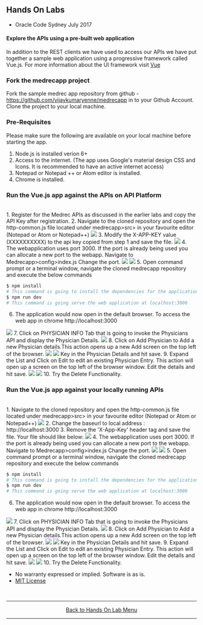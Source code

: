 ## Hands On Labs

- Oracle Code Sydney July 2017

#### Explore the APIs using a pre-built web application

In addition to the REST clients we have used to access our APIs we have put together a sample web application using a progressive framework called Vue.js. For more information about the UI framework visit [Vue](https://vuejs.org)

### Fork the medrecapp project
Fork the sample medrec app repository from github - https://github.com/vijaykumaryenne/medrecapp in to your Github Account.
Clone the project to your local machine.

### Pre-Requisites
Please make sure the following are available on your local machine before starting the app.
1. Node.js is installed verion 6+
2. Access to the internet. (The app uses Google's material design CSS and Icons. It is recommended to have an active internet access)
3. Notepad or Notepad ++ or Atom editor is installed.
4. Chrome is installed.

### Run the Vue.js app against the APIs on API Platform
<br>
1. Register for the Medrec APIs as discussed in the earlier labs and copy  the API Key after registration.
2. Navigate to the cloned repository and open the http-common.js file located under medrecapp>src> in your favourite editor (Notepad or Atom or Notepad++)
<img src="./img/medrecApp-1.PNG" />
3. Modify the X-APP-KEY value (XXXXXXXXXX) to the api key  copied from step 1 and save the file.
<img src="./img/medrecApp-2.PNG" />
4. The webapplication uses port 3000. If the port is already being used you can allocate a new port to the webapp. Navigate to Medrecapp>config>index.js Change the port.
<img src="./img/medrecApp-10.PNG" />
<img src="./img/medrecApp-11.PNG" />
5. Open command prompt or a terminal window, navigate the cloned medrecapp repository and execute the below commands

``` bash
$ npm install
# This command is going to install the dependencies for the application. This will take a while to install all the required node libraries.
$ npm run dev
# This command is going serve the web application at localhost:3000
```
6. The application would now open in the default browser. To access the web app in chrome http://localhost:3000
<img src="./img/medrecApp-3.PNG" />
7. Click on PHYSICIAN INFO Tab that is going to invoke the Physicians API and display the Physician Details.
<img src="./img/medrecApp-4.PNG" />
8. Click on Add Physician to Add a new Physician details.This action opens up a new Add screen on the top left of the browser. 
<img src="./img/medrecApp-5.PNG" />
<img src="./img/medrecApp-6.PNG" />
Key in the Physician Details and hit save.
9. Expand the List and Click on Edit to edit an existing Physician Entry. This action will open up a screen on the top left of the browser window. Edit the details and hit save.
<img src="./img/medrecApp-7.PNG" />
<img src="./img/medrecApp-8.PNG" />
10. Try the Delete Functionality.

<br>

### Run the Vue.js app against your locally running APIs
<br>
1. Navigate to the cloned repository and open the http-common.js file located under medrecapp>src> in your favourite editor (Notepad or Atom or Notepad++)
<img src="./img/medrecApp-1.PNG" />
2. Change the baseurl to local address : http://localhost:3000
3. Remove the 'X-App-Key' header tag and save the file. Your file should like below:
<img src="./img/medrecApp-9.PNG" />
4. The webapplication uses port 3000. If the port is already being used you can allocate a new port to the webapp. Navigate to Medrecapp>config>index.js Change the port.
<img src="./img/medrecApp-10.PNG" />
<img src="./img/medrecApp-11.PNG" />
5. Open command prompt or a terminal window, navigate the cloned medrecapp repository and execute the below commands

``` bash
$ npm install
# This command is going to install the dependencies for the application. This will take a while to install all the required node libraries.
$ npm run dev
# This command is going serve the web application at localhost:3000
```
6. The application would now open in the default browser. To access the web app in chrome http://localhost:3000
<img src="./img/medrecApp-3.PNG" />
7. Click on PHYSICIAN INFO Tab that is going to invoke the Physicians API and display the Physician Details.
<img src="./img/medrecApp-4.PNG" />
8. Click on Add Physician to Add a new Physician details.This action opens up a new Add screen on the top left of the browser. 
<img src="./img/medrecApp-5.PNG" />
<img src="./img/medrecApp-6.PNG" />
Key in the Physician Details and hit save.
9. Expand the List and Click on Edit to edit an existing Physician Entry. This action will open up a screen on the top left of the browser window. Edit the details and hit save.
<img src="./img/medrecApp-7.PNG" />
<img src="./img/medrecApp-8.PNG" />
10. Try the Delete Functionality.

* No warranty expressed or implied.  Software is as is.
* [MIT License](http://www.opensource.org/licenses/mit-license.html)
<br>
<hr />
<center>
<a href="../../handsonlabs" class="btn" >Back to Hands On Lab Menu</a>
<center/>
<hr />

